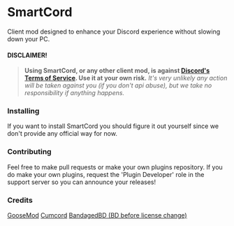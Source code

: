 # SmartCord

Client mod designed to enhance your Discord experience without slowing down your PC.


#### DISCLAIMER!
> **Using SmartCord, or any other client mod, is against [Discord's Terms of Service](https://discordapp.com/terms). Use it at your own risk.**
> *It's very unlikely any action will be taken against you (if you don't api abuse), but we take no responsibility if anything happens.*

### Installing
If you want to install SmartCord you should figure it out yourself since we don't provide any official way for now.   

### Contributing

Feel free to make pull requests or make your own plugins repository. If you do make your own plugins, request the 'Plugin Developer' role in the support server so you can announce your releases!

### Credits
[GooseMod](https://github.com/GooseMod/GooseMod)
[Cumcord](https://github.com/Cumcord/Cumcord/)
[BandagedBD (BD before license change)](https://github.com/BetterDiscord/BetterDiscord/tree/legacy)